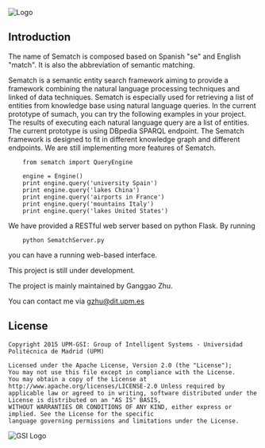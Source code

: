 ![Logo](https://dl.dropboxusercontent.com/u/74428083/logo.jpg)

## Introduction

The name of Sematch is composed based on Spanish "se" and English "match". It is also the abbreviation of semantic matching.

Sematch is a semantic entity search framework aiming to provide a framework combining the natural language processing techniques and linked of data techniques. Sematch is especially used for retrieving a list of entities from knowledge base using natural language queries. In the current prototype of sumach, you can try the following examples in your project. The results of executing each natural language query are a list of entities. The current prototype is using DBpedia SPARQL endpoint. The Sematch framework is designed to fit in different knowledge graph and different endpoints. We are still implementing more features of Sematch.

```
	from sematch import QueryEngine
	
	engine = Engine()
	print engine.query('university Spain')
	print engine.query('lakes China')
	print engine.query('airports in France')
	print engine.query('mountains Italy')
	print engine.query('lakes United States')
```

We have provided a RESTful web server based on python Flask. By running 
```
	python SematchServer.py 
```
you can have a running web-based interface.

This project is still under development.

The project is mainly maintained by Ganggao Zhu.

You can contact me via gzhu@dit.upm.es

## License

```
Copyright 2015 UPM-GSI: Group of Intelligent Systems - Universidad Politécnica de Madrid (UPM)

Licensed under the Apache License, Version 2.0 (the "License"); 
You may not use this file except in compliance with the License. 
You may obtain a copy of the License at http://www.apache.org/licenses/LICENSE-2.0 Unless required by 
applicable law or agreed to in writing, software distributed under the License is distributed on an "AS IS" BASIS,
WITHOUT WARRANTIES OR CONDITIONS OF ANY KIND, either express or implied. See the License for the specific 
language governing permissions and limitations under the License.
```
![GSI Logo](http://gsi.dit.upm.es/templates/jgsi/images/logo.png)